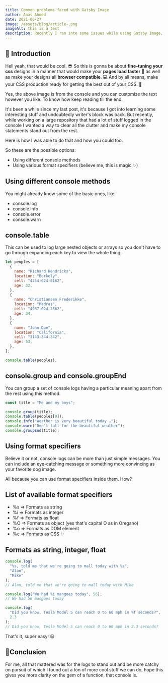 ```yaml
---
title: Common problems faced with Gatsby Image
author: Anas Ahmed
date: 2021-06-27
image: /assets/blog/article-.png
imageAlt: this is a test
description: Recently I ran into some issues while using Gatsby Image, so a post with some workarounds 
---
```


## 🚩 Introduction

Hell yeah, that would be cool. 😎 So this is gonna be about **fine-tuning your css** designs in a manner that would make your **pages load faster** 🚀 as well as make your designs all **browser compatible**. 💻 And by all means, make your CSS production ready for getting the best out of your CSS. 🎉

Yes, the above image is from the console and you can customize the text however you like. To know how keep reading till the end.

It's been a while since my last post, it's because I got into learning some interesting stuff and undoubtedly writer's block was back. But recently, while working on a large repository that had a lot of stuff logged in the console I wanted a way to clear all the clutter and make my console statements stand out from the rest.

Here is how I was able to do that and how you could too.

So these are the possible options:

- Using different console methods
- Using various format specifiers (believe me, this is magic ✨)


## Using different console methods

You might already know some of the basic ones, like:

- console.log
- console.info
- console.error
- console.warn

## console.table

This can be used to log large nested objects or arrays so you don't have to go through expanding each key to view the whole thing.

```javascript
let peoples = [
  {
    name: "Richard Hendricks",
    location: "Berkely",
    cell: "4254-024-8162",
    age: 32,
  },
  {
    name: "Christiansen Frederikke",
    location: "Madras",
    cell: "4987-024-2562",
    age: 34,
  },
  {
    name: "John Doe",
    location: "California",
    cell: "3143-344-342",
    age: 53,
  },
];

console.table(peoples);
```

## console.group and console.groupEnd

You can group a set of console logs having a particular meaning apart from the rest using this method.

```javascript
const title = "Me and my boys";

console.group(title);
console.table(peoples[0]);
console.info("Weather is very beautiful today ☁");
console.warn("Don't fall for the beautiful weather");
console.groupEnd(title);
```

## Using format specifiers

Believe it or not, console logs can be more than just simple messages. You can include an eye-catching message or something more convincing as your favorite dog image.

All because you can use format specifiers inside them. How?

## List of available format specifiers

- %s ⇒ Formats as string
- %i ⇒ Formats as integer
- %f ⇒ Formats as float
- %O ⇒ Formats as object (yes that's capital O as in Oregano)
- %o ⇒ Formats as DOM element
- %c ⇒ Formats as CSS ✨


## Formats as string, integer, float

```javascript
console.log(
  "%s, told me that we're going to mall today with %s",
  "Alan",
  "Mike"
);
// Alan, told me that we're going to mall today with Mike

console.log("We had %i mangoes today", 56);
// We had 56 mangoes today

console.log(
  "Did you know, Tesla Model S can reach 0 to 60 mph in %f seconds?",
  2.3
);
// Did you know, Tesla Model S can reach 0 to 60 mph in 2.3 seconds?
```

That's it, super easy! 😃

## 🤝Conclusion

For me, all that mattered was for the logs to stand out and be more catchy on pursuit of which I found out a ton of more cool stuff we can do, hope this gives you more clarity on the gem of a function, that console is.
